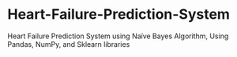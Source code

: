 # Heart-Failure-Prediction-System
Heart Failure Prediction System using Naïve Bayes Algorithm, Using Pandas, NumPy, and Sklearn libraries
